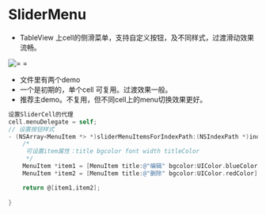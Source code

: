 # SliderMenu
* TableView 上cell的侧滑菜单，支持自定义按钮，及不同样式，过渡滑动效果流畅。

![= =](https://upload-images.jianshu.io/upload_images/6657057-8cb25fcda8066aee.gif?imageMogr2/auto-orient/strip)

* 文件里有两个demo
* 一个是初期的，单个cell 可复用。过渡效果一般。
* 推荐主demo。不复用，但不同cell上的menu切换效果更好。

```objective-C
设置SliderCell的代理
cell.menuDelegate = self;
// 设置按钮样式
- (NSArray<MenuItem *> *)sliderMenuItemsForIndexPath:(NSIndexPath *)indexPath{
    /*
     可设置item属性：title bgcolor font width titleColor
     */
    MenuItem *item1 = [MenuItem title:@"编辑" bgcolor:UIColor.blueColor];
    MenuItem *item2 = [MenuItem title:@"删除" bgcolor:UIColor.redColor];

    return @[item1,item2];
    
}

```
